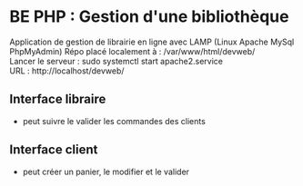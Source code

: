 # BE PHP : Gestion d'une bibliothèque

Application de gestion de librairie en ligne avec LAMP  (Linux Apache MySql PhpMyAdmin)
Répo placé localement à : /var/www/html/devweb/  
Lancer le serveur : sudo systemctl start apache2.service  
URL : http://localhost/devweb/  

## Interface libraire 
* peut suivre le valider les commandes des clients

## Interface client
* peut créer un panier, le modifier et le valider